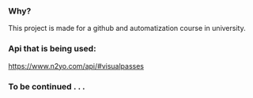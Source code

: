 ### Why?
This project is made for a github and automatization course in university.

### Api that is being used:
https://www.n2yo.com/api/#visualpasses

### To be continued . . .
